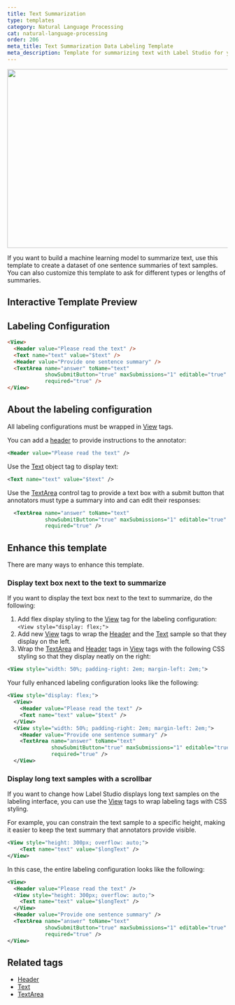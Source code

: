 ```yaml
---
title: Text Summarization
type: templates
category: Natural Language Processing
cat: natural-language-processing
order: 206
meta_title: Text Summarization Data Labeling Template
meta_description: Template for summarizing text with Label Studio for your machine learning and data science projects.
---
```


<img src="/images/templates/text-summarization.png" alt="" class="gif-border" width="552px" height="408px" />

If you want to build a machine learning model to summarize text, use this template to create a dataset of one sentence summaries of text samples. You can also customize this template to ask for different types or lengths of summaries. 

## Interactive Template Preview

<div id="main-preview"></div>

## Labeling Configuration

```html
<View>
  <Header value="Please read the text" />
  <Text name="text" value="$text" />
  <Header value="Provide one sentence summary" />
  <TextArea name="answer" toName="text"
            showSubmitButton="true" maxSubmissions="1" editable="true"
            required="true" />
</View>
```

## About the labeling configuration

All labeling configurations must be wrapped in [View](/tags/view.html) tags.

You can add a [header](/tags/header.html) to provide instructions to the annotator:
```xml
<Header value="Please read the text" />
```

Use the [Text](/tags/text.html) object tag to display text:
```xml
<Text name="text" value="$text" />
```

Use the [TextArea](/tags/textarea.html) control tag to provide a text box with a submit button that annotators must type a summary into and can edit their responses:
```xml
  <TextArea name="answer" toName="text"
            showSubmitButton="true" maxSubmissions="1" editable="true"
            required="true" />
```

## Enhance this template

There are many ways to enhance this template.

### Display text box next to the text to summarize

If you want to display the text box next to the text to summarize, do the following:

1. Add flex display styling to the [View](/tags/view.html) tag for the labeling configuration: `<View style="display: flex;">`
2. Add new [View](/tags/view.html) tags to wrap the [Header](/tags/header.html) and the [Text](/tags/text.html) sample so that they display on the left.
3. Wrap the [TextArea](/tags/textarea.html) and [Header](/tags/header.html) tags in [View](/tags/view.html) tags with the following CSS styling so that they display neatly on the right:
```xml
<View style="width: 50%; padding-right: 2em; margin-left: 2em;">
```
Your fully enhanced labeling configuration looks like the following:
```xml
<View style="display: flex;">
  <View>
    <Header value="Please read the text" />
    <Text name="text" value="$text" />
  </View>
  <View style="width: 50%; padding-right: 2em; margin-left: 2em;">
    <Header value="Provide one sentence summary" />
    <TextArea name="answer" toName="text"
              showSubmitButton="true" maxSubmissions="1" editable="true"
              required="true" />
  </View>
```

### Display long text samples with a scrollbar

If you want to change how Label Studio displays long text samples on the labeling interface, you can use the [View](/tags/view.html) tags to wrap labeling tags with CSS styling. 

For example, you can constrain the text sample to a specific height, making it easier to keep the text summary that annotators provide visible.
```xml
<View style="height: 300px; overflow: auto;">
    <Text name="text" value="$longText" />
</View>
```

In this case, the entire labeling configuration looks like the following:
```xml
<View>
  <Header value="Please read the text" />
  <View style="height: 300px; overflow: auto;">
    <Text name="text" value="$longText" />
  </View>
  <Header value="Provide one sentence summary" />
  <TextArea name="answer" toName="text" 
            showSubmitButton="true" maxSubmissions="1" editable="true" 
            required="true" />
</View>
```

## Related tags

- [Header](/tags/header.html)
- [Text](/tags/text.html)
- [TextArea](/tags/textarea.html)
